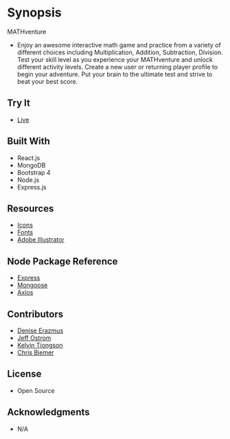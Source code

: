 # Synopsis
MATHventure

+ Enjoy an awesome interactive math game and practice from a variety of different choices including Multiplication, Addition, Subtraction, Division. Test your skill level as you experience your MATHventure and unlock different activity levels. Create a new user or returning player profile to begin your adventure. Put your brain to the ultimate test and strive to beat your best score. 

## Try It

+ [Live](https://ancient-bastion-60090.herokuapp.com/)

## Built With
+ React.js
+ MongoDB
+ Bootstrap 4 
+ Node.js
+ Express.js


## Resources
+ [Icons](https://fontawesome.com/)
+ [Fonts](https://fonts.google.com/)
+ [Adobe Illustrator]()

## Node Package Reference
+ [Express](https://www.npmjs.com/package/express)
+ [Mongoose](https://www.npmjs.com/package/mongoose)
+ [Axios](https://www.npmjs.com/package/axios)

## Contributors
+ [Denise Erazmus](https://github.com/derazmus)
+ [Jeff Ostrom](https://github.com/JeffOstrom)
+ [Kelvin Tiongson](https://github.com/tiongsonkj)
+ [Chris Biemer](https://github.com/chrisbiemer)

## License
+ Open Source

## Acknowledgments
+ N/A

